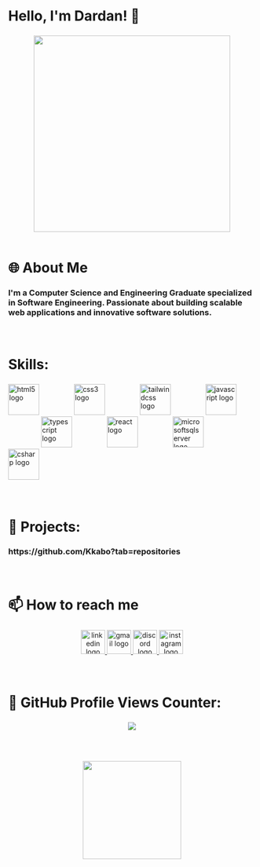 <h1 align="left">Hello, I'm Dardan! 👋</h1>

###

<div align="center">
  <img height="400" src="https://media0.giphy.com/media/Lny6Rw04nsOOc/giphy.gif?cid=ecf05e474wbx4i3qjgwfbztp393iz5dtgt2jz1g7lwr63hq8&ep=v1_gifs_search&rid=giphy.gif&ct=g"  />
</div>

<br>

<h1 align="left">🌐 About Me</h1>

###

<h3 align="left">I'm a Computer Science and Engineering Graduate specialized in Software Engineering. Passionate about building scalable web applications and innovative software solutions.</h3>

###

<br>

<h1 align="left">Skills:</h1>

###

<div align="left">
  <img src="https://cdn.jsdelivr.net/gh/devicons/devicon/icons/html5/html5-original.svg" height="63" alt="html5 logo"  />
  <img width="63" />
  <img src="https://cdn.jsdelivr.net/gh/devicons/devicon/icons/css3/css3-original.svg" height="63" alt="css3 logo"  />
  <img width="63" />
  <img src="https://cdn.simpleicons.org/tailwindcss/06B6D4" height="63" alt="tailwindcss logo"  />
  <img width="63" />
  <img src="https://cdn.simpleicons.org/javascript/F7DF1E" height="63" alt="javascript logo"  />
  <img width="63" />
  <img src="https://cdn.jsdelivr.net/gh/devicons/devicon/icons/typescript/typescript-original.svg" height="63" alt="typescript logo"  />
  <img width="63" />
  <img src="https://cdn.jsdelivr.net/gh/devicons/devicon/icons/react/react-original.svg" height="63" alt="react logo"  />
  <img width="63" />
  <img src="https://cdn.simpleicons.org/microsoftsqlserver/CC2927" height="63" alt="microsoftsqlserver logo"  />
  <img width="63" />
  <img src="https://cdn.jsdelivr.net/gh/devicons/devicon/icons/csharp/csharp-original.svg" height="63" alt="csharp logo"  />
</div>

###

<br>

<h1 align="left">🚀 Projects:</h1>

###

<h3 align="left">https://github.com/Kkabo?tab=repositories</h3>

###

<br>

<h1 align="left">📫 How to reach me</h1>

###

<div align="center">
  <a href="linkedin.com/dardankabashi/" target="_blank">
    <img src="https://img.shields.io/static/v1?message=LinkedIn&logo=linkedin&label=&color=0077B5&logoColor=white&labelColor=&style=for-the-badge" height="49" alt="linkedin logo"  />
  </a>
  <a href="dardankabashi101@gmail.com" target="_blank">
    <img src="https://img.shields.io/static/v1?message=Gmail&logo=gmail&label=&color=D14836&logoColor=white&labelColor=&style=for-the-badge" height="49" alt="gmail logo"  />
  </a>
  <a href="kabbo10" target="_blank">
    <img src="https://img.shields.io/static/v1?message=Discord&logo=discord&label=&color=7289DA&logoColor=white&labelColor=&style=for-the-badge" height="49" alt="discord logo"  />
  </a>
  <a href="instagram.com/dardankabashi10" target="_blank">
    <img src="https://img.shields.io/static/v1?message=Instagram&logo=instagram&label=&color=E4405F&logoColor=white&labelColor=&style=for-the-badge" height="49" alt="instagram logo"  />
  </a>
</div>

###

<br>

###

<h1 align="left">🎨 GitHub Profile Views Counter:</h1>

###

<div align="center">
  <img src="https://profile-counter.glitch.me/Kkabo/count.svg?"  />
</div>

###

<br clear="both">

###

<div align="center">
  <img height="200" src="https://media2.giphy.com/media/26tn33aiTi1jkl6H6/giphy.gif?cid=ecf05e47i9vm56vd5hv03y4dfs7wagmg1tr5zga2ghdcdzor&ep=v1_gifs_search&rid=giphy.gif&ct=g"  />
</div>

###
